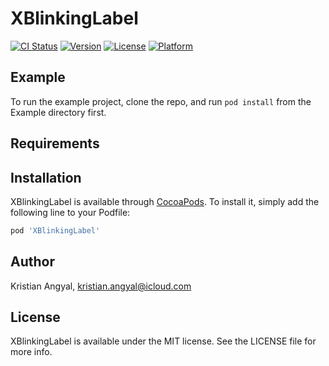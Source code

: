 # XBlinkingLabel

[![CI Status](https://img.shields.io/travis/krisiacik/XBlinkingLabel.svg?style=flat)](https://travis-ci.org/krisiacik/XBlinkingLabel)
[![Version](https://img.shields.io/cocoapods/v/XBlinkingLabel.svg?style=flat)](https://cocoapods.org/pods/XBlinkingLabel)
[![License](https://img.shields.io/cocoapods/l/XBlinkingLabel.svg?style=flat)](https://cocoapods.org/pods/XBlinkingLabel)
[![Platform](https://img.shields.io/cocoapods/p/XBlinkingLabel.svg?style=flat)](https://cocoapods.org/pods/XBlinkingLabel)

## Example

To run the example project, clone the repo, and run `pod install` from the Example directory first.

## Requirements

## Installation

XBlinkingLabel is available through [CocoaPods](https://cocoapods.org). To install
it, simply add the following line to your Podfile:

```ruby
pod 'XBlinkingLabel'
```

## Author

Kristian Angyal, kristian.angyal@icloud.com

## License

XBlinkingLabel is available under the MIT license. See the LICENSE file for more info.
